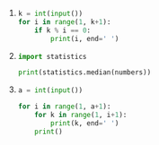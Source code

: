 1. ```python
   k = int(input())
   for i in range(1, k+1):
       if k % i == 0:
           print(i, end=' ')
   ```





2. ```python
   import statistics
   
   print(statistics.median(numbers))
   ```



3. ```python
   a = int(input())
   
   for i in range(1, a+1):
       for k in range(1, i+1):
           print(k, end=' ')
       print()
   ```